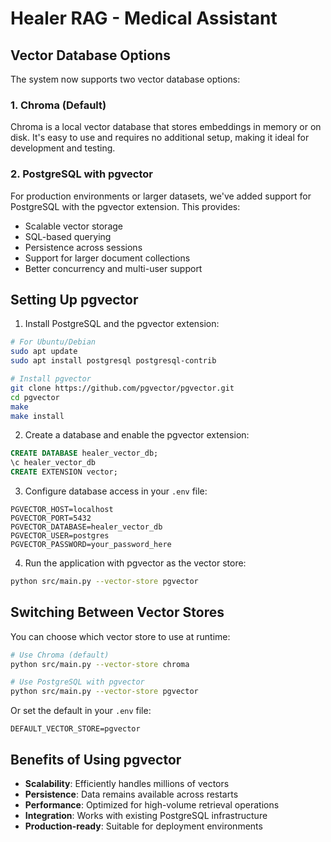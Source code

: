 # Healer RAG - Medical Assistant

## Vector Database Options

The system now supports two vector database options:

### 1. Chroma (Default)

Chroma is a local vector database that stores embeddings in memory or on disk. It's easy to use and requires no additional setup, making it ideal for development and testing.

### 2. PostgreSQL with pgvector

For production environments or larger datasets, we've added support for PostgreSQL with the pgvector extension. This provides:

- Scalable vector storage
- SQL-based querying
- Persistence across sessions
- Support for larger document collections
- Better concurrency and multi-user support

## Setting Up pgvector

1. Install PostgreSQL and the pgvector extension:

```bash
# For Ubuntu/Debian
sudo apt update
sudo apt install postgresql postgresql-contrib

# Install pgvector
git clone https://github.com/pgvector/pgvector.git
cd pgvector
make
make install
```

2. Create a database and enable the pgvector extension:

```sql
CREATE DATABASE healer_vector_db;
\c healer_vector_db
CREATE EXTENSION vector;
```

3. Configure database access in your `.env` file:

```
PGVECTOR_HOST=localhost
PGVECTOR_PORT=5432
PGVECTOR_DATABASE=healer_vector_db
PGVECTOR_USER=postgres
PGVECTOR_PASSWORD=your_password_here
```

4. Run the application with pgvector as the vector store:

```bash
python src/main.py --vector-store pgvector
```

## Switching Between Vector Stores

You can choose which vector store to use at runtime:

```bash
# Use Chroma (default)
python src/main.py --vector-store chroma

# Use PostgreSQL with pgvector
python src/main.py --vector-store pgvector
```

Or set the default in your `.env` file:

```
DEFAULT_VECTOR_STORE=pgvector
```

## Benefits of Using pgvector

- **Scalability**: Efficiently handles millions of vectors
- **Persistence**: Data remains available across restarts
- **Performance**: Optimized for high-volume retrieval operations
- **Integration**: Works with existing PostgreSQL infrastructure
- **Production-ready**: Suitable for deployment environments
